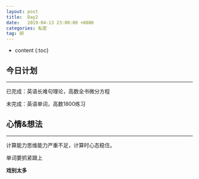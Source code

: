```yaml
---
layout: post
title:  Day2
date:   2019-04-13 23:00:00 +0800
categories: 私密
tag: 研
---
```


* content
{:toc}


今日计划
--------------------------

-----------------------


已完成：英语长难句理论，高数全书微分方程


未完成：英语单词，高数1800练习


心情&想法
----------------------------

-----------------------


计算能力思维能力严重不足，计算时心态稳住。


单词要抓紧跟上


**戏别太多**

